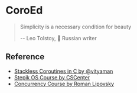 # CoroEd

> Simplicity is a necessary condition for beauty
>
> -- Leo Tolstoy, 📖 Russian writer

## Reference

- [Stackless Coroutines in C by @vityaman](https://github.com/vityaman-edu/c-coroutines)
- [Stepik OS Course by CSCenter](https://github.com/cscenter/OS_online_course)
- [Concurrency Course by Roman Lipovsky](https://gitlab.com/Lipovsky/concurrency-course)
